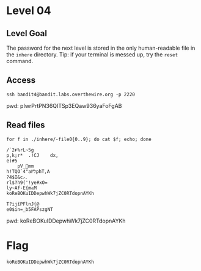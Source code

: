 # Level 04

## Level Goal
The password for the next level is stored in the only human-readable file in the
`inhere` directory. Tip: if your terminal is messed up, try the `reset` command.

## Access
```
ssh bandit4@bandit.labs.overthewire.org -p 2220
```
pwd: pIwrPrtPN36QITSp3EQaw936yaFoFgAB

## Read files
```
for f in ./inhere/-file0{0..9}; do cat $f; echo; done

/`2ғ%rL~5g 
p,k;r*  .!CJ    dx,
e)#5
    pV_ׯmm
h!TQO`4"aל߂phT,A
?4$I&cގ.
rl$?h9('!ye#xO=
ly~Af-E{mܗM
koReBOKuIDDepwhWk7jZC0RTdopnAYKh

T?ijîPFlnJ{@
e0$in=_b5FAPszgNT
```
pwd: koReBOKuIDDepwhWk7jZC0RTdopnAYKh

# Flag
```
koReBOKuIDDepwhWk7jZC0RTdopnAYKh
```

